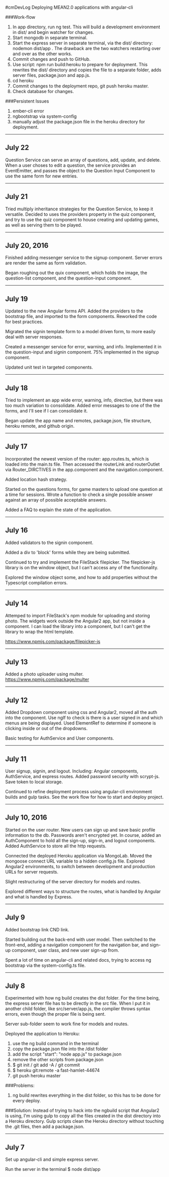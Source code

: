 #cmDevLog
Deploying MEAN2.0 applications with angular-cli

###Work-flow
1. In app directory, run ng test.  This will build a development environment in dist/ and begin watcher for changes.
2. Start mongodb in separate terminal.
3. Start the express server in separate terminal, via the dist/ directory: nodemon dist/app .  The drawback are the two watchers restarting over and over as the other works.
4. Commit changes and push to GitHub.
5. Use script: npm run build:heroku to prepare for deployment. This rewrites the dist/ directory and copies the file to a separate folder, adds server files, package.json and app.js.
6. cd heroku
7. Commit changes to the deployment repo, git push heroku master.
8. Check database for changes.

###Persistent Issues
1. ember-cli error
2. ngbootstrap via system-config
3. manually adjust the package.json file in the heroku directory for deployment.

--------------------------------

## July 22

Question Service can serve an array of questions, add, update, and delete.  When a user choses to edit a question, the service provides an EventEmitter, and passes the object to the Question Input Component to use the same form for new entries.

--------------------------------

## July 21

Tried multiply inheritance strategies for the Question Service, to keep it versatile.  Decided to uses the providers property in the quiz component, and try to use the quiz component to house creating and updating games, as well as serving them to be played.

--------------------------------

## July 20, 2016

Finished adding messenger service to the signup component.  Server errors are render the same as form validation.

Began roughing out the quix component, which holds the image, the question-list component, and the question-input component.

--------------------------------

## July 19

Updated to the new Angular forms API.  Added the providers to the bootstrap file, and imported to the form components.  Reworked the code for best practices.

Migrated the signin template form to a model driven form, to more easily deal with server responses.

Created a messenger service for error, warning, and info.  Implemented it in the question-input and signin component.  75% implemented in the signup component.

Updated unit test in targeted components.

--------------------------------

## July 18

Tried to implement an app wide error, warning, info, directive, but there was too much variation to consolidate.  Added error messages to one of the the forms, and I'll see if I can consolidate it.

Began update the app name and remotes, package.json, file structure, heroku remote, and github origin.

--------------------------------

## July 17

Incorporated the newest version of the router: app.routes.ts, which is loaded into the main.ts file.  Then accessed the routerLink and routerOutlet via Router_DIRCTIVES in the app.component and the navigation.component.  

Added location hash strategy.

Started on the questions forms, for game masters to upload one question at a time for sessions. Wrote a function to check a single possible answer against an array of possible acceptable answers.

Added a FAQ to explain the state of the application.

--------------------------------

## July 16

Added validators to the signin component.

Added a div to 'block' forms while they are being submitted.

Continued to try and implement the FileStack filepicker.  The filepicker-js library is on the window object, but I can't access any of the functionality.

Explored the window object some, and how to add properties without the Typescript compilation errors.

--------------------------------

## July 14

Attemped to import FileStack's npm module for uploading and storing photo.  The widgets work outside the Angular2 app, but not inside a component.  I can load the library into a component, but I can't get the library to wrap the html template.

https://www.npmjs.com/package/filepicker-js

--------------------------------

## July 13

Added a photo uploader using multer. 
https://www.npmjs.com/package/multer

--------------------------------

## July 12

Added Dropdown component using css and Angular2, moved all the auth into the component.  Use ngIf to check is there is a user signed in and which menus are being displayed.  Used ElementRef to determine if someone is clicking inside or out of the dropdowns.

Basic testing for AuthService and User components.

--------------------------------

## July 11

User signup, signin, and logout.  Including: Angular components, AuthService, and express routes.  Added password security with scrypt-js.  Save token to local storage.

Continued to refine deployment process using angular-cli environment builds and gulp tasks.  See the work flow for how to start and deploy project.

--------------------------------

## July 10, 2016

Started on the user router.  New users can sign up and save basic profile information to the db.  Passwords aren't encrypted yet.  In course, added an AuthComponent to hold all the sign-up, sign-in, and logout components.  Added AuthService to store all the http requests.

Connected the deployed Heroku application via MongoLab.  Moved the mongoose connect URL variable to a hidden config.js file.  Explored Angular2 environments, to switch between development and production URLs for server requests.

Slight restructuring of the server directory for models and routes.

Explored different ways to structure the routes, what is handled by Angular and what is handled by Express.  

--------------------------------

## July 9

Added bootstrap link CND link.

Started building out the back-end with user model.  Then switched to the front-end, adding a navigation component for the navigation bar, and sign-up component, user class, and new user sign-up from.

Spent a lot of time on angular-cli and related docs, trying to access ng bootstrap via the system-config.ts file.

--------------------------------

## July 8

Experimented with how ng build creates the dist folder.  For the time being, the express server file has to be directly in the src file.  When I put it in another child folder, like src/server/app.js, the complier throws syntax errors, even though the proper file is being sent.

Server sub-folder seem to work fine for models and routes.

Deployed the application to Heroku:
1. use the ng build command in the terminal
2. copy the package.json file into the /dist folder
3. add the script "start": "node app.js" to package.json
4. remove the other scripts from package.json
5. $ git init / git add -A / git commit
6. $ heroku git:remote -a fast-hamlet-44674 
7. git push heroku master

###Problems:
1. ng build rewrites everything in the dist folder, so this has to be done for every deploy.

###Solution:
Instead of trying to hack into the ngbuild script that Angular2 is using, I'm using gulp to copy all the files created in the dist directory into a Heroku directory.  Gulp scripts clean the Heroku directory without touching the .git files, then add a package.json.

--------------------------------

## July 7

Set up angular-cli and simple express server.

Run the server in the terminal $ node dist/app 
